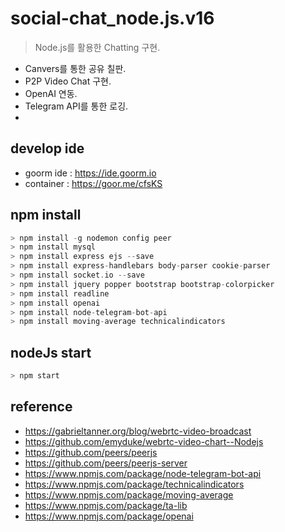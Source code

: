 # social-chat_node.js.v16
> Node.js를 활용한 Chatting 구현.
- Canvers를 통한 공유 칠판.
- P2P Video Chat 구현.
- OpenAI 연동.
- Telegram API를 통한 로깅.
- 

## develop ide 
- goorm ide : https://ide.goorm.io
- container : https://goor.me/cfsKS

## npm install 
```c
> npm install -g nodemon config peer
> npm install mysql
> npm install express ejs --save
> npm install express-handlebars body-parser cookie-parser
> npm install socket.io --save
> npm install jquery popper bootstrap bootstrap-colorpicker
> npm install readline
> npm install openai
> npm install node-telegram-bot-api
> npm install moving-average technicalindicators
```

## nodeJs start
```c
> npm start
```

## reference
- https://gabrieltanner.org/blog/webrtc-video-broadcast
- https://github.com/emyduke/webrtc-video-chart--Nodejs
- https://github.com/peers/peerjs
- https://github.com/peers/peerjs-server
- https://www.npmjs.com/package/node-telegram-bot-api
- https://www.npmjs.com/package/technicalindicators
- https://www.npmjs.com/package/moving-average
- https://www.npmjs.com/package/ta-lib
- https://www.npmjs.com/package/openai

